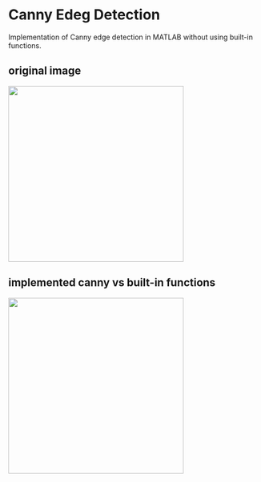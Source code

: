 # Canny Edeg Detection

Implementation of Canny edge detection in MATLAB without using built-in functions.

## original image
<img src="https://user-images.githubusercontent.com/105010382/167016084-f031639b-2ac8-4087-8b49-541267f48093.png" height="350"/>

## implemented canny vs built-in functions
<img src="https://user-images.githubusercontent.com/105010382/167017656-943753cf-4a4b-4754-abea-f5bc0e40b338.png" height="350"/>
